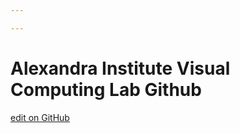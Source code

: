 ```yaml
---

---
```

# Alexandra Institute Visual Computing Lab Github

[edit on GitHub](https://github.com/aivclab/aivclab.github.io/edit/master/README.md)
